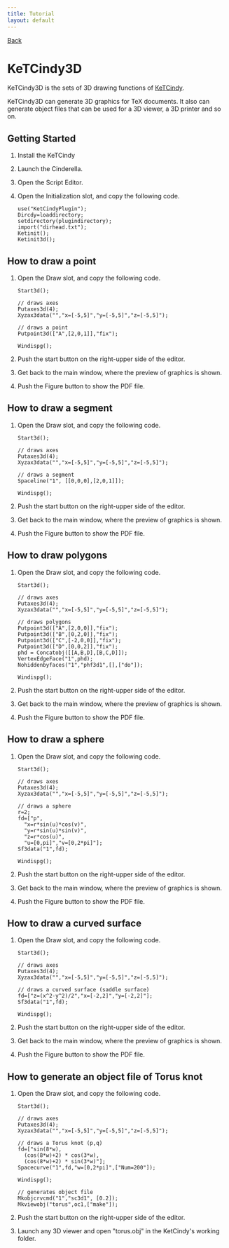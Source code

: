 ```yaml
---
title: Tutorial
layout: default
---
```

[Back](./)

# KeTCindy3D

KeTCindy3D is the sets of 3D drawing functions of [KeTCindy](https://sites.google.com/site/ketcindy/english).

KeTCindy3D can generate 3D graphics for TeX documents. It also can generate object files that can be used for a 3D viewer, a 3D printer and so on.

## Getting Started

1. Install the KeTCindy
1. Launch the Cinderella.
1. Open the Script Editor.
1. Open the Initialization slot, and copy the following code.

    ```
    use("KetCindyPlugin"); 
    Dircdy=loaddirectory; 
    setdirectory(plugindirectory); 
    import("dirhead.txt"); 
    Ketinit(); 
    Ketinit3d();
    ```

## How to draw a point

1. Open the Draw slot, and copy the following code.

    ```
    Start3d(); 

    // draws axes
    Putaxes3d(4); 
    Xyzax3data("","x=[-5,5]","y=[-5,5]","z=[-5,5]"); 

    // draws a point  
    Putpoint3d(["A",[2,0,1]],"fix"); 

    Windispg(); 
    ```

1. Push the start button on the right-upper side of the editor.
1. Get back to the main window, where the preview of graphics is shown.
1. Push the Figure button to show the PDF file.

## How to draw a segment

1. Open the Draw slot, and copy the following code.

    ```
    Start3d(); 

    // draws axes
    Putaxes3d(4); 
    Xyzax3data("","x=[-5,5]","y=[-5,5]","z=[-5,5]"); 

    // draws a segment  
    Spaceline("1", [[0,0,0],[2,0,1]]);  

    Windispg(); 
    ```

1. Push the start button on the right-upper side of the editor.
1. Get back to the main window, where the preview of graphics is shown.
1. Push the Figure button to show the PDF file.

## How to draw polygons

1. Open the Draw slot, and copy the following code.

    ```
    Start3d(); 

    // draws axes  
    Putaxes3d(4); 
    Xyzax3data("","x=[-5,5]","y=[-5,5]","z=[-5,5]"); 

    // draws polygons  
    Putpoint3d(["A",[2,0,0]],"fix");  
    Putpoint3d(["B",[0,2,0]],"fix");  
    Putpoint3d(["C",[-2,0,0]],"fix");  
    Putpoint3d(["D",[0,0,2]],"fix");  
    phd = Concatobj([[A,B,D],[B,C,D]]);  
    VertexEdgeFace("1",phd);  
    Nohiddenbyfaces("1","phf3d1",[],["do"]);  
  
    Windispg(); 
    ```

1. Push the start button on the right-upper side of the editor.
1. Get back to the main window, where the preview of graphics is shown.
1. Push the Figure button to show the PDF file.

## How to draw a sphere

1. Open the Draw slot, and copy the following code.
    
    ```
    Start3d(); 

    // draws axes
    Putaxes3d(4); 
    Xyzax3data("","x=[-5,5]","y=[-5,5]","z=[-5,5]"); 

    // draws a sphere
    r=2; 
    fd=["p", 
      "x=r*sin(u)*cos(v)", 
      "y=r*sin(u)*sin(v)", 
      "z=r*cos(u)", 
      "u=[0,pi]","v=[0,2*pi]"];  
    Sf3data("1",fd);  
  
    Windispg(); 
    ```

1. Push the start button on the right-upper side of the editor.
1. Get back to the main window, where the preview of graphics is shown.
1. Push the Figure button to show the PDF file.

## How to draw a curved surface 

1. Open the Draw slot, and copy the following code.

    ```
    Start3d(); 

    // draws axes
    Putaxes3d(4); 
    Xyzax3data("","x=[-5,5]","y=[-5,5]","z=[-5,5]"); 

    // draws a curved surface (saddle surface)  
    fd=["z=(x^2-y^2)/2","x=[-2,2]","y=[-2,2]"];  
    Sf3data("1",fd);  

    Windispg(); 
    ```

1. Push the start button on the right-upper side of the editor.
1. Get back to the main window, where the preview of graphics is shown.
1. Push the Figure button to show the PDF file.

## How to generate an object file of Torus knot

1. Open the Draw slot, and copy the following code.

    ```
    Start3d(); 

    // draws axes
    Putaxes3d(4); 
    Xyzax3data("","x=[-5,5]","y=[-5,5]","z=[-5,5]"); 

    // draws a Torus knot (p,q)
    fd=["sin(8*w),  
      (cos(8*w)+2) * cos(3*w), 
      (cos(8*w)+2) * sin(3*w)"];  
    Spacecurve("1",fd,"w=[0,2*pi]",["Num=200"]);  
  
    Windispg(); 

    // generates object file 
    Mkobjcrvcmd("1","sc3d1", [0.2]);  
    Mkviewobj("torus",oc1,["make"]);  
    ```

1. Push the start button on the right-upper side of the editor.
1. Launch any 3D viewer and open "torus.obj" in the KetCindy's working folder.
